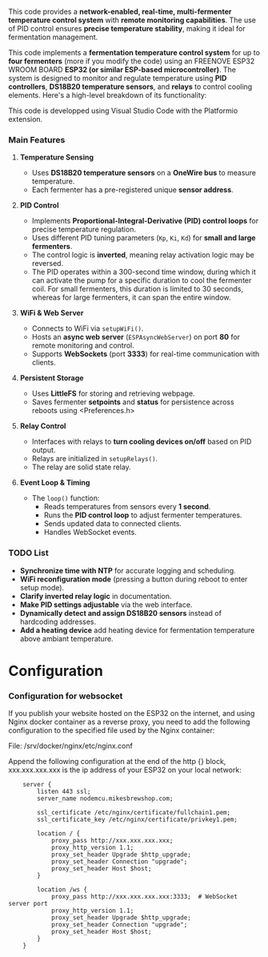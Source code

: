 
This code provides a **network-enabled, real-time, multi-fermenter temperature control system** with **remote monitoring capabilities**. The use of PID control ensures **precise temperature stability**, making it ideal for fermentation management.

This code implements a **fermentation temperature control system** for up to **four fermenters** (more if you modify the code) using an FREENOVE ESP32 WROOM BOARD **ESP32 (or similar ESP-based microcontroller)**. The system is designed to monitor and regulate temperature using **PID controllers**, **DS18B20 temperature sensors**, and **relays** to control cooling elements. Here's a high-level breakdown of its functionality:

This code is developped using Visual Studio Code with the Platformio extension.

### **Main Features**
1. **Temperature Sensing**  
   - Uses **DS18B20 temperature sensors** on a **OneWire bus** to measure temperature.  
   - Each fermenter has a pre-registered unique **sensor address**.

2. **PID Control**  
   - Implements **Proportional-Integral-Derivative (PID) control loops** for precise temperature regulation.  
   - Uses different PID tuning parameters (`Kp`, `Ki`, `Kd`) for **small and large fermenters**.  
   - The control logic is **inverted**, meaning relay activation logic may be reversed.
   - The PID operates within a 300-second time window, during which it can activate the pump for a specific duration to cool the fermenter coil. For small fermenters, this duration is limited to 30 seconds, whereas for large fermenters, it can span the entire window.

3. **WiFi & Web Server**  
   - Connects to WiFi via `setupWiFi()`.  
   - Hosts an **async web server** (`ESPAsyncWebServer`) on port **80** for remote monitoring and control.  
   - Supports **WebSockets** (port **3333**) for real-time communication with clients.

4. **Persistent Storage**  
   - Uses **LittleFS** for storing and retrieving webpage.  
   - Saves fermenter **setpoints** and **status** for persistence across reboots using <Preferences.h>

5. **Relay Control**  
   - Interfaces with relays to **turn cooling devices on/off** based on PID output.  
   - Relays are initialized in `setupRelays()`.
   - The relay are solid state relay.

6. **Event Loop & Timing**  
   - The `loop()` function:  
     - Reads temperatures from sensors every **1 second**.  
     - Runs the **PID control loop** to adjust fermenter temperatures.  
     - Sends updated data to connected clients.  
     - Handles WebSocket events.

### **TODO List**
- **Synchronize time with NTP** for accurate logging and scheduling.  
- **WiFi reconfiguration mode** (pressing a button during reboot to enter setup mode).  
- **Clarify inverted relay logic** in documentation.  
- **Make PID settings adjustable** via the web interface.  
- **Dynamically detect and assign DS18B20 sensors** instead of hardcoding addresses.
- **Add a heating device** add heating device for fermentation temperature above ambiant temperature.

# Configuration

### Configuration for websocket
If you publish your website hosted on the ESP32 on the internet, and using Nginx docker container as a reverse proxy, you need to add the following configuration to the specified file used by the Nginx container:

File: /srv/docker/nginx/etc/nginx.conf

Append the following configuration at the end of the http {} block, xxx.xxx.xxx.xxx is the ip address of your ESP32 on your local network:

        server {
            listen 443 ssl;
            server_name nodemcu.mikesbrewshop.com;

            ssl_certificate /etc/nginx/certificate/fullchain1.pem;
            ssl_certificate_key /etc/nginx/certificate/privkey1.pem;

            location / {
                proxy_pass http://xxx.xxx.xxx.xxx;
                proxy_http_version 1.1;
                proxy_set_header Upgrade $http_upgrade;
                proxy_set_header Connection "upgrade";
                proxy_set_header Host $host;
            }

            location /ws {
                proxy_pass http://xxx.xxx.xxx.xxx:3333;  # WebSocket server port
                proxy_http_version 1.1;
                proxy_set_header Upgrade $http_upgrade;
                proxy_set_header Connection "upgrade";
                proxy_set_header Host $host;
            }
        }
